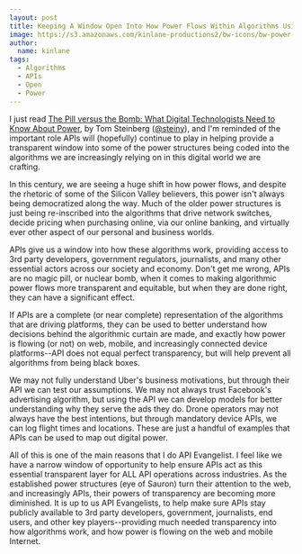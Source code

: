 ```yaml
---
layout: post
title: Keeping A Window Open Into How Power Flows Within Algorithms Using APIs
image: https://s3.amazonaws.com/kinlane-productions2/bw-icons/bw-power-button.png
author:
  name: kinlane
tags:
  - Algorithms
  - APIs
  - Open
  - Power
---
```

I just read [The Pill versus the Bomb: What Digital Technologists Need to Know About Power](https://medium.com/@TomSteinberg/the-pill-versus-the-bomb-what-digital-technologists-need-to-know-about-power-b1aede7facc9#.y28fb5vb6), by Tom Steinberg ([@steiny](https://twitter.com/steiny)), and I'm reminded of the important role APIs will (hopefully) continue to play in helping provide a transparent window into some of the power structures being coded into the algorithms we are increasingly relying on in this digital world we are crafting.

In this century, we are seeing a huge shift in how power flows, and despite the rhetoric of some of the Silicon Valley believers, this power isn't always being democratized along the way. Much of the older power structures is just being re-inscribed into the algorithms that drive network switches, decide pricing when purchasing online, via our online banking, and virtually ever other aspect of our personal and business worlds.

APIs give us a window into how these algorithms work, providing access to 3rd party developers, government regulators, journalists, and many other essential actors across our society and economy. Don't get me wrong, APIs are no magic pill, or nuclear bomb, when it comes to making algorithmic power flows more transparent and equitable, but when they are done right, they can have a significant effect.

If APIs are a complete (or near complete) representation of the algorithms that are driving platforms, they can be used to better understand how decisions behind the algorithmic curtain are made, and exactly how power is flowing (or not) on web, mobile, and increasingly connected device platforms--API does not equal perfect transparency, but will help prevent all algorithms from being black boxes.

We may not fully understand Uber's business motivations, but through their API we can test our assumptions. We may not always trust Facebook's advertising algorithm, but using the API we can develop models for better understanding why they serve the ads they do. Drone operators may not always have the best intentions, but through mandatory device APIs, we can log flight times and locations. These are just a handful of examples that APIs can be used to map out digital power.

All of this is one of the main reasons that I do API Evangelist. I feel like we have a narrow window of opportunity to help ensure APIs act as this essential transparent layer for ALL API operations across industries. As the established power structures (eye of Sauron) turn their attention to the web, and increasingly APIs, their powers of transparency are becoming more diminished. It is up to us API Evangelists, to help make sure APIs stay publicly available to 3rd party developers, government, journalists, end users, and other key players--providing much needed transparency into how algorithms work, and how power is flowing on the web and mobile Internet.
